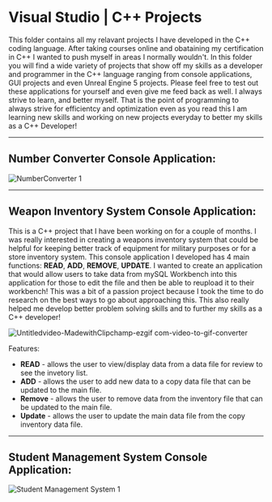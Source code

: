 # Visual Studio | C++ Projects

This folder contains all my relavant projects I have developed in the C++ coding language. After taking courses online and obataining my certification in C++ I wanted to push myself in areas I normally wouldn't. In this folder you will find a wide variety of projects that show off my skills as a developer and programmer in the C++ language ranging from console applications, GUI projects and even Unreal Engine 5 projects. Please feel free to test out these applications for yourself and even give me feed back as well. I always strive to learn, and better myself. That is the point of programming to always strive for efficientcy and optimization even as you read this I am learning new skills and working on new projects everyday to better my skills as a C++ Developer!

-----------------------------------------------------------------------------------------------------------------
Number Converter Console Application:
-----------------------------------------------------------------------------------------------------------------
![NumberConverter 1](https://github.com/user-attachments/assets/43379919-e178-4880-b6c7-4d0aa10476a5)

-----------------------------------------------------------------------------------------------------------------
Weapon Inventory System Console Application:
-----------------------------------------------------------------------------------------------------------------
This is a C++ project that I have been working on for a couple of months. I was really interested in creating a weapons inventory system that could be helpful for keeping better track of equipment for military purposes or for a store inventory system. This console application I developed has 4 main functions: **READ**, **ADD**, **REMOVE**, **UPDATE**. I wanted to create an application that would allow users to take data from mySQL Workbench into this application for those to edit the file and then be able to reupload it to their workbench! This was a bit of a passion project because I took the time to do research on the best ways to go about approaching this. This also really helped me develop better problem solving skills and to further my skills as a C++ developer!

![Untitledvideo-MadewithClipchamp-ezgif com-video-to-gif-converter](https://github.com/user-attachments/assets/5f0fb096-61b0-4712-b80c-9fedf48a0d29)

Features:

- **READ** - allows the user to view/display data from a data file for review to see the invetory list.
- **ADD** - allows the user to add new data to a copy data file that can be updated to the main file.
- **Remove** - allows the user to remove data from the inventory file that can be updated to the main file.
- **Update** - allows the user to update the main data file from the copy inventory data file.

-----------------------------------------------------------------------------------------------------------------
Student Management System Console Application:
-----------------------------------------------------------------------------------------------------------------
![Student Management System 1](https://github.com/user-attachments/assets/002da6bf-943f-403a-a313-05a03463abed)
